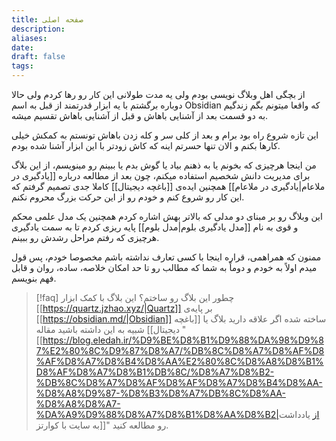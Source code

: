```yaml
---
title: صفحه اصلی
description: 
aliases: 
date: 
draft: false
tags:
---
```


از بچگی اهل وبلاگ نویسی بودم ولی یه مدت طولانی این کار رو رها کردم ولی حالا دوباره برگشتم با یه ابزار قدرتمند از قبل به اسم Obsidian که واقعا میتونم بگم زندگیم به دو قسمت بعد از آشنایی باهاش و قبل از آشنایی باهاش تقسیم میشه.

این تازه شروع راه بود برام و بعد از کلی سر و کله زدن باهاش تونستم به کمکش خیلی کارها بکنم و الان تنها حسرتم اینه که کاش زودتر با این ابزار آشنا شده بودم.

من اینجا هرچیزی که بخونم یا به ذهنم بیاد یا گوش بدم یا ببینم رو مینویسم، از این بلاگ برای مدیریت دانش شخصیم استفاده میکنم، چون بعد از مطالعه درباره [[یادگیری در ملاعام|یادگیری در ملاعام]] همچنین ایده‌ی [[باغچه دیجیتال]] کاملا جدی تصمیم گرفتم که این کار رو شروع کنم و خودم رو از این حرکت بزرگ محروم نکنم.

این وبلاگ رو بر مبنای دو مدلی که بالاتر بهش اشاره کردم همچنین یک مدل علمی محکم و قوی به نام [[مدل یادگیری بلوم|مدل بلوم]] پایه ریزی کردم تا به سمت یادگیری هرچیزی که رفتم مراحل رشدش رو ببینم.

ممنون که همراهمی، قراره اینجا با کسی تعارف نداشته باشم مخصوصا خودم، پس قول میدم اولاً به خودم و دوماً به شما که مطالب رو تا حد امکان خلاصه، ساده، روان و قابل فهم بنویسم.

>[!faq] چطور این بلاگ رو ساختم؟
>این بلاگ با کمک ابزار [[https://quartz.jzhao.xyz/|Quartz]] بر پایه‌ی [[https://obsidian.md/|Obsidian]] ساخته شده اگر علاقه دارید بلاگ یا [[باغچه دیجیتال]] شبیه به این داشته باشید مقاله "[[https://blog.eledah.ir/%D9%BE%D8%B1%D9%88%DA%98%D9%87%E2%80%8C%D9%87%D8%A7/%DB%8C%D8%A7%D8%AF%D8%AF%D8%A7%D8%B4%D8%AA%E2%80%8C%D8%A8%D8%B1%D8%AF%D8%A7%D8%B1%DB%8C/%D8%A7%D8%B2-%DB%8C%D8%A7%D8%AF%D8%AF%D8%A7%D8%B4%D8%AA-%D8%A8%D9%87-%D8%B3%D8%A7%DB%8C%D8%AA-%D8%A8%D8%A7-%DA%A9%D9%88%D8%A7%D8%B1%D8%AA%D8%B2|از یادداشت به سایت با کوارتز]]" رو مطالعه کنید.